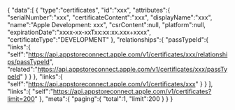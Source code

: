 {
    "data":[
        {
            "type":"certificates",
            "id":"xxx",
            "attributes":{
                "serialNumber":"xxx",
                "certificateContent":"xxx",
                "displayName":"xxx",
                "name":"Apple Development: xxx",
                "csrContent":null,
                "platform":null,
                "expirationDate":"xxxx-xx-xxTxx:xx:xx.xxx+xxxx",
                "certificateType":"DEVELOPMENT"
            },
            "relationships":{
                "passTypeId":{
                    "links":{
                        "self":"https://api.appstoreconnect.apple.com/v1/certificates/xxx/relationships/passTypeId",
                        "related":"https://api.appstoreconnect.apple.com/v1/certificates/xxx/passTypeId"
                    }
                }
            },
            "links":{
                "self":"https://api.appstoreconnect.apple.com/v1/certificates/xxx"
            }
        }
    ],
    "links":{
        "self":"https://api.appstoreconnect.apple.com/v1/certificates?limit=200"
    },
    "meta":{
        "paging":{
            "total":1,
            "limit":200
        }
    }
}
